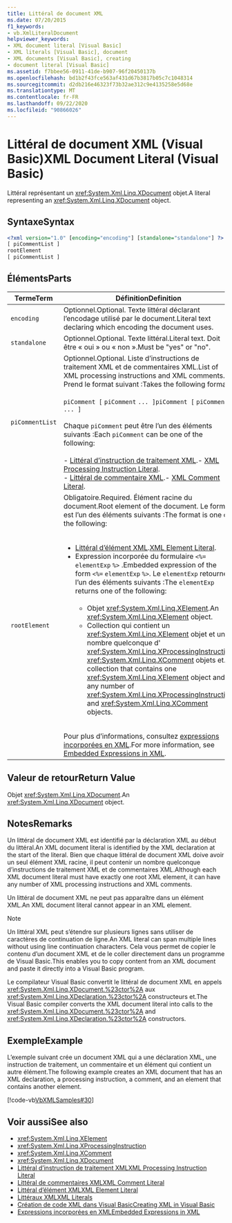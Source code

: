 ```yaml
---
title: Littéral de document XML
ms.date: 07/20/2015
f1_keywords:
- vb.XmlLiteralDocument
helpviewer_keywords:
- XML document literal [Visual Basic]
- XML literals [Visual Basic], document
- XML documents [Visual Basic], creating
- document literal [Visual Basic]
ms.assetid: f7bbee56-0911-41de-b907-96f20450137b
ms.openlocfilehash: bd1b2f43fce563af431d67b3817b05c7c1048314
ms.sourcegitcommit: d2db216e46323f73b32ae312c9e4135258e5d68e
ms.translationtype: MT
ms.contentlocale: fr-FR
ms.lasthandoff: 09/22/2020
ms.locfileid: "90866026"
---
```

# <a name="xml-document-literal-visual-basic"></a><span data-ttu-id="6a47f-102">Littéral de document XML (Visual Basic)</span><span class="sxs-lookup"><span data-stu-id="6a47f-102">XML Document Literal (Visual Basic)</span></span>

<span data-ttu-id="6a47f-103">Littéral représentant un <xref:System.Xml.Linq.XDocument> objet.</span><span class="sxs-lookup"><span data-stu-id="6a47f-103">A literal representing an <xref:System.Xml.Linq.XDocument> object.</span></span>  
  
## <a name="syntax"></a><span data-ttu-id="6a47f-104">Syntaxe</span><span class="sxs-lookup"><span data-stu-id="6a47f-104">Syntax</span></span>  
  
```xml  
<?xml version="1.0" [encoding="encoding"] [standalone="standalone"] ?>  
[ piCommentList ]  
rootElement  
[ piCommentList ]  
```  
  
## <a name="parts"></a><span data-ttu-id="6a47f-105">Éléments</span><span class="sxs-lookup"><span data-stu-id="6a47f-105">Parts</span></span>  
  
|<span data-ttu-id="6a47f-106">Terme</span><span class="sxs-lookup"><span data-stu-id="6a47f-106">Term</span></span>|<span data-ttu-id="6a47f-107">Définition</span><span class="sxs-lookup"><span data-stu-id="6a47f-107">Definition</span></span>|  
|---|---|  
|`encoding`|<span data-ttu-id="6a47f-108">Optionnel.</span><span class="sxs-lookup"><span data-stu-id="6a47f-108">Optional.</span></span> <span data-ttu-id="6a47f-109">Texte littéral déclarant l’encodage utilisé par le document.</span><span class="sxs-lookup"><span data-stu-id="6a47f-109">Literal text declaring which encoding the document uses.</span></span>|  
|`standalone`|<span data-ttu-id="6a47f-110">Optionnel.</span><span class="sxs-lookup"><span data-stu-id="6a47f-110">Optional.</span></span> <span data-ttu-id="6a47f-111">Texte littéral.</span><span class="sxs-lookup"><span data-stu-id="6a47f-111">Literal text.</span></span> <span data-ttu-id="6a47f-112">Doit être « oui » ou « non ».</span><span class="sxs-lookup"><span data-stu-id="6a47f-112">Must be "yes" or "no".</span></span>|  
|`piCommentList`|<span data-ttu-id="6a47f-113">Optionnel.</span><span class="sxs-lookup"><span data-stu-id="6a47f-113">Optional.</span></span> <span data-ttu-id="6a47f-114">Liste d’instructions de traitement XML et de commentaires XML.</span><span class="sxs-lookup"><span data-stu-id="6a47f-114">List of XML processing instructions and XML comments.</span></span> <span data-ttu-id="6a47f-115">Prend le format suivant :</span><span class="sxs-lookup"><span data-stu-id="6a47f-115">Takes the following format:</span></span><br /><br /> <span data-ttu-id="6a47f-116">`piComment [` `piComment` `... ]`</span><span class="sxs-lookup"><span data-stu-id="6a47f-116">`piComment [` `piComment` `... ]`</span></span><br /><br /> <span data-ttu-id="6a47f-117">Chaque `piComment` peut être l’un des éléments suivants :</span><span class="sxs-lookup"><span data-stu-id="6a47f-117">Each `piComment` can be one of the following:</span></span><br /><br /> <span data-ttu-id="6a47f-118">-   [Littéral d’instruction de traitement XML](xml-processing-instruction-literal.md).</span><span class="sxs-lookup"><span data-stu-id="6a47f-118">-   [XML Processing Instruction Literal](xml-processing-instruction-literal.md).</span></span><br /><span data-ttu-id="6a47f-119">-   [Littéral de commentaire XML](xml-comment-literal.md).</span><span class="sxs-lookup"><span data-stu-id="6a47f-119">-   [XML Comment Literal](xml-comment-literal.md).</span></span>|  
|`rootElement`|<span data-ttu-id="6a47f-120">Obligatoire.</span><span class="sxs-lookup"><span data-stu-id="6a47f-120">Required.</span></span> <span data-ttu-id="6a47f-121">Élément racine du document.</span><span class="sxs-lookup"><span data-stu-id="6a47f-121">Root element of the document.</span></span> <span data-ttu-id="6a47f-122">Le format est l’un des éléments suivants :</span><span class="sxs-lookup"><span data-stu-id="6a47f-122">The format is one of the following:</span></span><br /><br /> <ul><li><span data-ttu-id="6a47f-123">[Littéral d’élément XML](xml-element-literal.md).</span><span class="sxs-lookup"><span data-stu-id="6a47f-123">[XML Element Literal](xml-element-literal.md).</span></span></li><li><span data-ttu-id="6a47f-124">Expression incorporée du formulaire `<%=` `elementExp` `%>` .</span><span class="sxs-lookup"><span data-stu-id="6a47f-124">Embedded expression of the form `<%=` `elementExp` `%>`.</span></span> <span data-ttu-id="6a47f-125">Le `elementExp` retourne l’un des éléments suivants :</span><span class="sxs-lookup"><span data-stu-id="6a47f-125">The `elementExp` returns one of the following:</span></span><br /><br /> <ul><li><span data-ttu-id="6a47f-126">Objet <xref:System.Xml.Linq.XElement>.</span><span class="sxs-lookup"><span data-stu-id="6a47f-126">An <xref:System.Xml.Linq.XElement> object.</span></span></li><li><span data-ttu-id="6a47f-127">Collection qui contient un <xref:System.Xml.Linq.XElement> objet et un nombre quelconque d' <xref:System.Xml.Linq.XProcessingInstruction> <xref:System.Xml.Linq.XComment> objets et.</span><span class="sxs-lookup"><span data-stu-id="6a47f-127">A collection that contains one <xref:System.Xml.Linq.XElement> object and any number of <xref:System.Xml.Linq.XProcessingInstruction> and <xref:System.Xml.Linq.XComment> objects.</span></span></li></ul></li></ul><br /> <span data-ttu-id="6a47f-128">Pour plus d’informations, consultez [expressions incorporées en XML](../../programming-guide/language-features/xml/embedded-expressions-in-xml.md).</span><span class="sxs-lookup"><span data-stu-id="6a47f-128">For more information, see [Embedded Expressions in XML](../../programming-guide/language-features/xml/embedded-expressions-in-xml.md).</span></span>|  
  
## <a name="return-value"></a><span data-ttu-id="6a47f-129">Valeur de retour</span><span class="sxs-lookup"><span data-stu-id="6a47f-129">Return Value</span></span>  

 <span data-ttu-id="6a47f-130">Objet <xref:System.Xml.Linq.XDocument>.</span><span class="sxs-lookup"><span data-stu-id="6a47f-130">An <xref:System.Xml.Linq.XDocument> object.</span></span>  
  
## <a name="remarks"></a><span data-ttu-id="6a47f-131">Notes</span><span class="sxs-lookup"><span data-stu-id="6a47f-131">Remarks</span></span>  

 <span data-ttu-id="6a47f-132">Un littéral de document XML est identifié par la déclaration XML au début du littéral.</span><span class="sxs-lookup"><span data-stu-id="6a47f-132">An XML document literal is identified by the XML declaration at the start of the literal.</span></span> <span data-ttu-id="6a47f-133">Bien que chaque littéral de document XML doive avoir un seul élément XML racine, il peut contenir un nombre quelconque d’instructions de traitement XML et de commentaires XML.</span><span class="sxs-lookup"><span data-stu-id="6a47f-133">Although each XML document literal must have exactly one root XML element, it can have any number of XML processing instructions and XML comments.</span></span>  
  
 <span data-ttu-id="6a47f-134">Un littéral de document XML ne peut pas apparaître dans un élément XML.</span><span class="sxs-lookup"><span data-stu-id="6a47f-134">An XML document literal cannot appear in an XML element.</span></span>  
  
> [!NOTE]
> <span data-ttu-id="6a47f-135">Un littéral XML peut s’étendre sur plusieurs lignes sans utiliser de caractères de continuation de ligne.</span><span class="sxs-lookup"><span data-stu-id="6a47f-135">An XML literal can span multiple lines without using line continuation characters.</span></span> <span data-ttu-id="6a47f-136">Cela vous permet de copier le contenu d’un document XML et de le coller directement dans un programme de Visual Basic.</span><span class="sxs-lookup"><span data-stu-id="6a47f-136">This enables you to copy content from an XML document and paste it directly into a Visual Basic program.</span></span>  
  
 <span data-ttu-id="6a47f-137">Le compilateur Visual Basic convertit le littéral de document XML en appels <xref:System.Xml.Linq.XDocument.%23ctor%2A> aux <xref:System.Xml.Linq.XDeclaration.%23ctor%2A> constructeurs et.</span><span class="sxs-lookup"><span data-stu-id="6a47f-137">The Visual Basic compiler converts the XML document literal into calls to the <xref:System.Xml.Linq.XDocument.%23ctor%2A> and <xref:System.Xml.Linq.XDeclaration.%23ctor%2A> constructors.</span></span>  
  
## <a name="example"></a><span data-ttu-id="6a47f-138">Exemple</span><span class="sxs-lookup"><span data-stu-id="6a47f-138">Example</span></span>  

 <span data-ttu-id="6a47f-139">L’exemple suivant crée un document XML qui a une déclaration XML, une instruction de traitement, un commentaire et un élément qui contient un autre élément.</span><span class="sxs-lookup"><span data-stu-id="6a47f-139">The following example creates an XML document that has an XML declaration, a processing instruction, a comment, and an element that contains another element.</span></span>  
  
 [!code-vb[VbXMLSamples#30](~/samples/snippets/visualbasic/VS_Snippets_VBCSharp/VbXMLSamples/VB/XMLSamples13.vb#30)]  
  
## <a name="see-also"></a><span data-ttu-id="6a47f-140">Voir aussi</span><span class="sxs-lookup"><span data-stu-id="6a47f-140">See also</span></span>

- <xref:System.Xml.Linq.XElement>
- <xref:System.Xml.Linq.XProcessingInstruction>
- <xref:System.Xml.Linq.XComment>
- <xref:System.Xml.Linq.XDocument>
- [<span data-ttu-id="6a47f-141">Littéral d’instruction de traitement XML</span><span class="sxs-lookup"><span data-stu-id="6a47f-141">XML Processing Instruction Literal</span></span>](xml-processing-instruction-literal.md)
- [<span data-ttu-id="6a47f-142">Littéral de commentaires XML</span><span class="sxs-lookup"><span data-stu-id="6a47f-142">XML Comment Literal</span></span>](xml-comment-literal.md)
- [<span data-ttu-id="6a47f-143">Littéral d’élément XML</span><span class="sxs-lookup"><span data-stu-id="6a47f-143">XML Element Literal</span></span>](xml-element-literal.md)
- [<span data-ttu-id="6a47f-144">Littéraux XML</span><span class="sxs-lookup"><span data-stu-id="6a47f-144">XML Literals</span></span>](index.md)
- [<span data-ttu-id="6a47f-145">Création de code XML dans Visual Basic</span><span class="sxs-lookup"><span data-stu-id="6a47f-145">Creating XML in Visual Basic</span></span>](../../programming-guide/language-features/xml/creating-xml.md)
- [<span data-ttu-id="6a47f-146">Expressions incorporées en XML</span><span class="sxs-lookup"><span data-stu-id="6a47f-146">Embedded Expressions in XML</span></span>](../../programming-guide/language-features/xml/embedded-expressions-in-xml.md)
